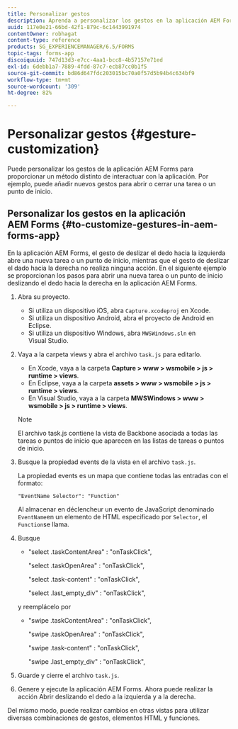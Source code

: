 ```yaml
---
title: Personalizar gestos
description: Aprenda a personalizar los gestos en la aplicación AEM Forms. Puede personalizar los gestos para proporcionar un método distinto de interactuar con la aplicación.
uuid: 117e0e21-66bd-42f1-879c-6c1443991974
contentOwner: robhagat
content-type: reference
products: SG_EXPERIENCEMANAGER/6.5/FORMS
topic-tags: forms-app
discoiquuid: 747d13d3-e7cc-4aa1-bcc8-4b57157e71ed
exl-id: 6debb1a7-7889-4fdd-87c7-ecb87cc0b1f5
source-git-commit: bd86d647fdc203015bc70a0f57d5b94b4c634bf9
workflow-type: tm+mt
source-wordcount: '309'
ht-degree: 82%

---
```


# Personalizar gestos {#gesture-customization}

Puede personalizar los gestos de la aplicación AEM Forms para proporcionar un método distinto de interactuar con la aplicación. Por ejemplo, puede añadir nuevos gestos para abrir o cerrar una tarea o un punto de inicio.

## Personalizar los gestos en la aplicación AEM Forms {#to-customize-gestures-in-aem-forms-app}

En la aplicación AEM Forms, el gesto de deslizar el dedo hacia la izquierda abre una nueva tarea o un punto de inicio, mientras que el gesto de deslizar el dado hacia la derecha no realiza ninguna acción. En el siguiente ejemplo se proporcionan los pasos para abrir una nueva tarea o un punto de inicio deslizando el dedo hacia la derecha en la aplicación AEM Forms.

1. Abra su proyecto.

   * Si utiliza un dispositivo iOS, abra `Capture.xcodeproj` en Xcode.
   * Si utiliza un dispositivo Android, abra el proyecto de Android en Eclipse.
   * Si utiliza un dispositivo Windows, abra `MWSWindows.sln` en Visual Studio.

1. Vaya a la carpeta views y abra el archivo `task.js` para editarlo.

   * En Xcode, vaya a la carpeta **Capture > www > wsmobile > js > runtime > views**.
   * En Eclipse, vaya a la carpeta **assets > www > wsmobile > js > runtime > views**.
   * En Visual Studio, vaya a la carpeta **MWSWindows > www > wsmobile > js > runtime > views**.

   >[!NOTE]
   >
   >El archivo task.js contiene la vista de Backbone asociada a todas las tareas o puntos de inicio que aparecen en las listas de tareas o puntos de inicio.

1. Busque la propiedad events de la vista en el archivo `task.js`.

   La propiedad events es un mapa que contiene todas las entradas con el formato:

   `"EventName Selector": "Function"`

   Al almacenar en déclencheur un evento de JavaScript denominado `EventName`en un elemento de HTML especificado por `Selector`, el `Function`se llama.

1. Busque

   * &quot;select .taskContentArea&quot; : &quot;onTaskClick&quot;,

     &quot;select .taskOpenArea&quot; : &quot;onTaskClick&quot;,

     &quot;select .task-content&quot; : &quot;onTaskClick&quot;,

     &quot;select .last_empty_div&quot; : &quot;onTaskClick&quot;,

   y reemplácelo por

   * &quot;swipe .taskContentArea&quot; : &quot;onTaskClick&quot;,

     &quot;swipe .taskOpenArea&quot; : &quot;onTaskClick&quot;,

     &quot;swipe .task-content&quot; : &quot;onTaskClick&quot;,

     &quot;swipe .last_empty_div&quot; : &quot;onTaskClick&quot;,

1. Guarde y cierre el archivo `task.js`.
1. Genere y ejecute la aplicación AEM Forms. Ahora puede realizar la acción Abrir deslizando el dedo a la izquierda y a la derecha.

Del mismo modo, puede realizar cambios en otras vistas para utilizar diversas combinaciones de gestos, elementos HTML y funciones.

